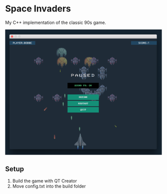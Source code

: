 # Space Invaders

My C++ implementation of the classic 90s game.

![alt text](./demo.png)

## Setup
1. Build the game with QT Creator
2. Move config.txt into the build folder